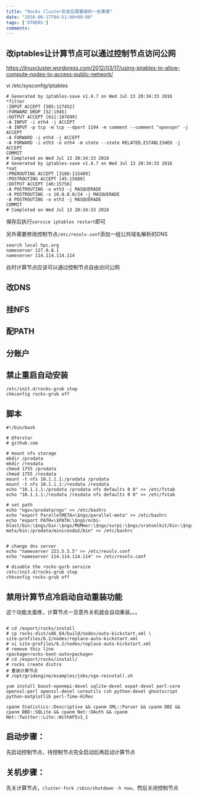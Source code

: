 ```yaml
---
title: "Rocks Cluster安装后需要做的一些事情"
date: "2016-06-17T04:51:00+08:00"
tags: ['OTHERS']
comments: 
---
```



## 改iptables让计算节点可以通过控制节点访问公网

https://linuxcluster.wordpress.com/2012/03/17/using-iptables-to-allow-compute-nodes-to-access-public-network/

vi /etc/sysconfig/iptables 

```
# Generated by iptables-save v1.4.7 on Wed Jul 13 20:34:33 2016
*filter
:INPUT ACCEPT [585:127452]
:FORWARD DROP [52:1945]
:OUTPUT ACCEPT [611:187699]
-A INPUT -i eth4 -j ACCEPT 
-A INPUT -p tcp -m tcp --dport 1194 -m comment --comment "openvpn" -j ACCEPT 
-A FORWARD -i eth4 -j ACCEPT 
-A FORWARD -i eth3 -o eth4 -m state --state RELATED,ESTABLISHED -j ACCEPT 
COMMIT
# Completed on Wed Jul 13 20:34:33 2016
# Generated by iptables-save v1.4.7 on Wed Jul 13 20:34:33 2016
*nat
:PREROUTING ACCEPT [3186:115409]
:POSTROUTING ACCEPT [45:15680]
:OUTPUT ACCEPT [46:15756]
-A POSTROUTING -o eth3 -j MASQUERADE 
-A POSTROUTING -s 10.8.0.0/24 -j MASQUERADE 
-A POSTROUTING -o eth3 -j MASQUERADE 
COMMIT
# Completed on Wed Jul 13 20:34:33 2016
```

保存后执行`service iptables restart`即可

另外需要修改控制节点`/etc/resolv.conf`添加一组公共域名解析的DNS

```
search local hpc.org
nameserver 127.0.0.1
nameserver 114.114.114.114
```

此时计算节点应该可以通过控制节点自由访问公网

## 改DNS

## 挂NFS
## 配PATH
## 分账户
## 禁止重启自动安装
```
/etc/init.d/rocks-grub stop
chkconfig rocks-grub off
```
## 脚本
```
#!/bin/bash

# @ferstar 
# github.com

# mount nfs storage
mkdir /prodata
mkdir /resdata
chmod 1755 /prodata
chmod 1755 /resdata
mount -t nfs 10.1.1.1:/prodata /prodata
mount -t nfs 10.1.1.1:/resdata /resdata
echo "10.1.1.1:/prodata /prodata nfs defaults 0 0" >> /etc/fstab
echo "10.1.1.1:/resdata /resdata nfs defaults 0 0" >> /etc/fstab

# set path
echo "ngs=/prodata/ngs" >> /etc/bashrc
echo "export ParallelMETA=\$ngs/parallel-meta" >> /etc/bashrc
echo "export PATH=\$PATH:\$ngs/ncbi-blast/bin:\$ngs/bin:\$ngs/MUMmer:\$ngs/surpi:\$ngs/sratoolkit/bin:\$ngs/parallel-meta/bin:/prodata/miniconda2/bin" >> /etc/bashrc


# change dns server
echo "nameserver 223.5.5.5" >> /etc/resolv.conf
echo "nameserver 114.114.114.114" >> /etc/resolv.conf

# disable the rocks-gurb service
/etc/init.d/rocks-grub stop
chkconfig rocks-grub off
```
## 禁用计算节点冷启动自动重装功能

这个功能太蛋疼，计算节点一旦意外关机就会自动重装。。。

```

# cd /export/rocks/install
# cp rocks-dist/x86_64/build/nodes/auto-kickstart.xml \
site-profiles/6.2/nodes/replace-auto-kickstart.xml
# vi site-profiles/6.2/nodes/replace-auto-kickstart.xml
# remove this line
<package>rocks-boot-auto<package>
# cd /export/rocks/install/
# rocks create distro
# 重装计算节点
# /opt/gridengine/examples/jobs/sge-reinstall.sh
```

```
yum install boost-openmpi-devel sqlite-devel expat-devel perl-core openssl-perl openssl-devel coreutils csh python-devel ghostscript python-matplotlib perl-Time-HiRes

cpanm Statistics::Descriptive && cpanm XML::Parser && cpanm DBI && cpanm DBD::SQLite && cpanm Net::OAuth && cpanm Net::Twitter::Lite::WithAPIv1_1
```

## 启动步骤：

先启动控制节点，待控制节点完全启动后再启动计算节点

## 关机步骤：

先关计算节点，`cluster-fork /sbin/shutdown -h now`，然后关闭控制节点
